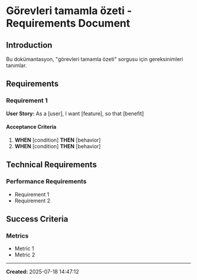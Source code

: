 # Görevleri tamamla özeti - Requirements Document

## Introduction

Bu dokümantasyon, "görevleri tamamla özeti" sorgusu için gereksinimleri tanımlar.

## Requirements

### Requirement 1
**User Story:** As a [user], I want [feature], so that [benefit]

#### Acceptance Criteria
1. **WHEN** [condition] **THEN** [behavior]
2. **WHEN** [condition] **THEN** [behavior]

## Technical Requirements

### Performance Requirements
- Requirement 1
- Requirement 2

## Success Criteria

### Metrics
- Metric 1
- Metric 2

---

**Created:** 2025-07-18 14:47:12
